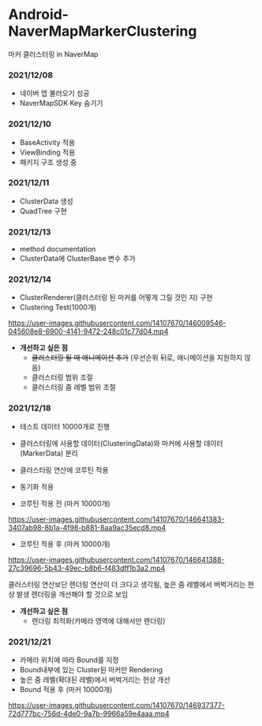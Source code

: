 # Android-NaverMapMarkerClustering
마커 클러스터링 in NaverMap

### 2021/12/08
- 네이버 맵 불러오기 성공
- NaverMapSDK Key 숨기기

### 2021/12/10
- BaseActivity 적용
- ViewBinding 적용
- 패키지 구조 생성 중

### 2021/12/11
- ClusterData 생성
- QuadTree 구현

### 2021/12/13
- method documentation
- ClusterData에 ClusterBase 변수 추가

### 2021/12/14
- ClusterRenderer(클러스터링 된 마커를 어떻게 그릴 것인 지) 구현
- Clustering Test(1000개)

https://user-images.githubusercontent.com/14107670/146009546-045608e8-6900-4141-9472-248c01c77d04.mp4

- <b>개선하고 싶은 점</b>
  - ~~클러스터링 될 때 애니메이션 추가~~ (우선순위 뒤로, 애니메이션을 지원하지 않음)
  - 클러스터링 범위 조절
  - 클러스터링 줌 레벨 범위 조절

### 2021/12/18
- 테스트 데이터 10000개로 진행
- 클러스터링에 사용할 데이터(ClusteringData)와 마커에 사용할 데이터(MarkerData) 분리
- 클러스터링 연산에 코루틴 적용 
- 동기화 적용

- 코루틴 적용 전 (마커 10000개)

https://user-images.githubusercontent.com/14107670/146641383-3407ab98-8b1a-4f98-b881-8aa9ac35ecd8.mp4

- 코루틴 적용 후 (마커 10000개)

https://user-images.githubusercontent.com/14107670/146641388-27c39696-5b43-49ec-b8b6-f483dff1b3a2.mp4

클러스터링 연산보단 렌더링 연산이 더 크다고 생각됨, 높은 줌 레벨에서 버벅거리는 현상 발생
렌더링을 개선해야 할 것으로 보임

- <b>개선하고 싶은 점</b>
  - 렌더링 최적화(카메라 영역에 대해서만 렌더링)

### 2021/12/21
- 카메라 위치에 따라 Bound를 지정
- Bound내부에 있는 Cluster된 마커만 Rendering
- 높은 줌 레벨(확대된 레벨)에서 버벅거리는 현상 개선
- Bound 적용 후 (마커 10000개)

https://user-images.githubusercontent.com/14107670/146937377-72d777bc-756d-4de0-9a7b-9966a59e4aaa.mp4

